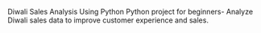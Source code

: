 Diwali Sales Analysis Using Python
Python project for beginners- Analyze Diwali sales data to improve customer experience and sales.
